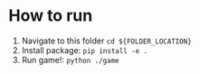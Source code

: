 # How to run

1. Navigate to this folder `cd ${FOLDER_LOCATION}`
2. Install package: `pip install -e .`
3. Run game!: `python ./game`